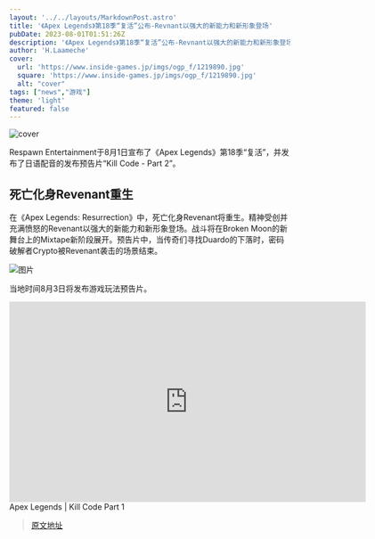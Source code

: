 ```yaml
---
layout: '../../layouts/MarkdownPost.astro'
title: '《Apex Legends》第18季“复活”公布-Revnant以强大的新能力和新形象登场'
pubDate: 2023-08-01T01:51:26Z
description: '《Apex Legends》第18季“复活”公布-Revnant以强大的新能力和新形象登场'
author: 'H.Laameche'
cover:
  url: 'https://www.inside-games.jp/imgs/ogp_f/1219890.jpg'
  square: 'https://www.inside-games.jp/imgs/ogp_f/1219890.jpg'
  alt: "cover"
tags: ["news","游戏"]
theme: 'light'
featured: false
---
```


![cover](https://www.inside-games.jp/imgs/ogp_f/1219890.jpg)

Respawn Entertainment于8月1日宣布了《Apex Legends》第18季“复活”，并发布了日语配音的发布预告片“Kill Code - Part 2”。

## 死亡化身Revenant重生

在《Apex Legends: Resurrection》中，死亡化身Revenant将重生。精神受创并充满愤怒的Revenant以强大的新能力和新形象登场。战斗将在Broken Moon的新舞台上的Mixtape新阶段展开。预告片中，当传奇们寻找Duardo的下落时，密码破解者Crypto被Revenant袭击的场景结束。

![图片](https://www.inside-games.jp/imgs/zoom/1219892.png)

当地时间8月3日将发布游戏玩法预告片。

<iframe src="https://www.youtube.com/embed/rjujxoQP8Kk?rel=0" width="640" height="360" max-width="100%" frameborder="0" allow="accelerometer; autoplay; encrypted-media; gyroscope; picture-in-picture" allowfullscreen=""></iframe>
<figcaption>Apex Legends | Kill Code Part 1</figcaption>

>[原文地址](https://www.inside-games.jp/article/2023/08/01/147550.html)  